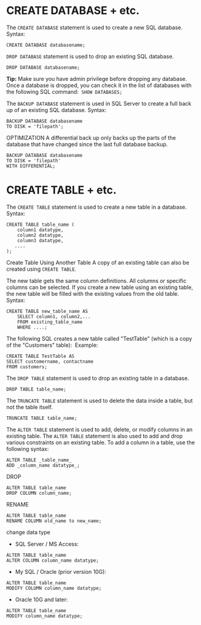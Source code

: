 # CREATE DATABASE + etc.
The `CREATE DATABASE` statement is used to create a new SQL database.
Syntax:
```
CREATE DATABASE databasename;
```

`DROP DATABASE` statement is used to drop an existing SQL database.
```
DROP DATABASE databasename;
```

**Tip:** Make sure you have admin privilege before dropping any database. Once a database is dropped, you can check it in the list of databases with the following SQL command: 
`SHOW DATABASES;`

The `BACKUP DATABASE` statement is used in SQL Server to create a full back up of an existing SQL database.
Syntax:
```
BACKUP DATABASE databasename  
TO DISK = 'filepath';
```
OPTIMIZATION
A differential back up only backs up the parts of the database that have changed since the last full database backup.
```
BACKUP DATABASE databasename
TO DISK = 'filepath'
WITH DIFFERENTIAL;
```


# CREATE TABLE + etc.

The `CREATE TABLE` statement is used to create a new table in a database.
Syntax:
```
CREATE TABLE table_name (
    column1 datatype,
    column2 datatype,
    column3 datatype,
   ....
);
```

Create Table Using Another Table
A copy of an existing table can also be created using `CREATE TABLE`.

The new table gets the same column definitions. All columns or specific columns can be selected.
If you create a new table using an existing table, the new table will be filled with the existing values from the old table.
Syntax:
```
CREATE TABLE new_table_name AS
    SELECT column1, column2,...
    FROM existing_table_name
    WHERE ....;
```


The following SQL creates a new table called "TestTable" (which is a copy of the "Customers" table): 
Example:
```
CREATE TABLE TestTable AS  
SELECT customername, contactname  
FROM customers;
```

The `DROP TABLE` statement is used to drop an existing table in a database.
```
DROP TABLE table_name;
```

The `TRUNCATE TABLE` statement is used to delete the data inside a table, but not the table itself.
```
TRUNCATE TABLE table_name;
```


The `ALTER TABLE` statement is used to add, delete, or modify columns in an existing table.
The `ALTER TABLE` statement is also used to add and drop various constraints on an existing table.
To add a column in a table, use the following syntax:
```
ALTER TABLE _table_name_  
ADD _column_name datatype_;
```

DROP
```
ALTER TABLE table_name
DROP COLUMN column_name;
```

RENAME
```
ALTER TABLE table_name
RENAME COLUMN old_name to new_name;
```

change data type
 - SQL Server / MS Access:
```
ALTER TABLE table_name
ALTER COLUMN column_name datatype;
```
 
 - My SQL / Oracle (prior version 10G):
```
ALTER TABLE table_name
MODIFY COLUMN column_name datatype;
```

 - Oracle 10G and later:
```
ALTER TABLE table_name
MODIFY column_name datatype;
```
